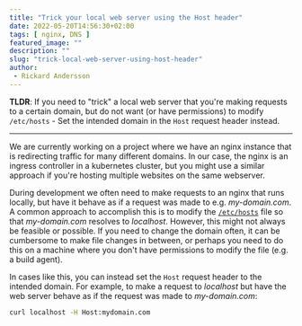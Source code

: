 ```yaml
---
title: "Trick your local web server using the Host header"
date: 2022-05-20T14:56:30+02:00
tags: [ nginx, DNS ]
featured_image: ""
description: ""
slug: "trick-local-web-server-using-host-header"
author:
 - Rickard Andersson
---
```


**TLDR**: If you need to "trick" a local web server that you're making requests to a certain domain, but do not want (or have permissions) to modify `/etc/hosts` - Set the intended domain in the `Host` request header instead.

---

We are currently working on a project where we have an nginx instance that is redirecting traffic for many different domains. In our case, the nginx is an ingress controller in a kubernetes cluster, but you might use a similar approach if you're hosting multiple websites on the same webserver.

During development we often need to make requests to an nginx that runs locally, but have it behave as if a request was made to e.g. *my-domain.com*. A common approach to accomplish this is to modify the [`/etc/hosts`](https://en.wikipedia.org/wiki/Hosts_(file)) file so that *my-domain.com* resolves to *localhost*. However, this might not always be feasible or possible. If you need to change the domain often, it can be cumbersome to make file changes in between, or perhaps you need to do this on a machine where you don't have permissions to modify the file (e.g. a build agent).

In cases like this, you can instead set the `Host` request header to the intended domain. For example, to make a request to *localhost* but have the web server behave as if the request was made to *my-domain.com*:

```bash
curl localhost -H Host:mydomain.com
```
